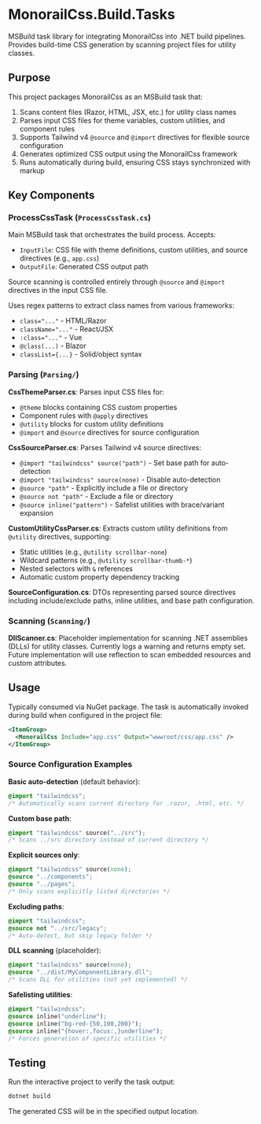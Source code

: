 # MonorailCss.Build.Tasks

MSBuild task library for integrating MonorailCss into .NET build pipelines. Provides build-time CSS generation by scanning project files for utility classes.

## Purpose

This project packages MonorailCss as an MSBuild task that:
1. Scans content files (Razor, HTML, JSX, etc.) for utility class names
2. Parses input CSS files for theme variables, custom utilities, and component rules
3. Supports Tailwind v4 `@source` and `@import` directives for flexible source configuration
4. Generates optimized CSS output using the MonorailCss framework
5. Runs automatically during build, ensuring CSS stays synchronized with markup

## Key Components

### ProcessCssTask (`ProcessCssTask.cs`)
Main MSBuild task that orchestrates the build process. Accepts:
- `InputFile`: CSS file with theme definitions, custom utilities, and source directives (e.g., `app.css`)
- `OutputFile`: Generated CSS output path

Source scanning is controlled entirely through `@source` and `@import` directives in the input CSS file.

Uses regex patterns to extract class names from various frameworks:
- `class="..."` - HTML/Razor
- `className="..."` - React/JSX
- `:class="..."` - Vue
- `@class(...)` - Blazor
- `classList={...}` - Solid/object syntax

### Parsing (`Parsing/`)

**CssThemeParser.cs**: Parses input CSS files for:
- `@theme` blocks containing CSS custom properties
- Component rules with `@apply` directives
- `@utility` blocks for custom utility definitions
- `@import` and `@source` directives for source configuration

**CssSourceParser.cs**: Parses Tailwind v4 source directives:
- `@import "tailwindcss" source("path")` - Set base path for auto-detection
- `@import "tailwindcss" source(none)` - Disable auto-detection
- `@source "path"` - Explicitly include a file or directory
- `@source not "path"` - Exclude a file or directory
- `@source inline("pattern")` - Safelist utilities with brace/variant expansion

**CustomUtilityCssParser.cs**: Extracts custom utility definitions from `@utility` directives, supporting:
- Static utilities (e.g., `@utility scrollbar-none`)
- Wildcard patterns (e.g., `@utility scrollbar-thumb-*`)
- Nested selectors with `&` references
- Automatic custom property dependency tracking

**SourceConfiguration.cs**: DTOs representing parsed source directives including include/exclude paths, inline utilities, and base path configuration.

### Scanning (`Scanning/`)

**DllScanner.cs**: Placeholder implementation for scanning .NET assemblies (DLLs) for utility classes. Currently logs a warning and returns empty set. Future implementation will use reflection to scan embedded resources and custom attributes.

## Usage

Typically consumed via NuGet package. The task is automatically invoked during build when configured in the project file:

```xml
<ItemGroup>
  <MonorailCss Include="app.css" Output="wwwroot/css/app.css" />
</ItemGroup>
```

### Source Configuration Examples

**Basic auto-detection** (default behavior):
```css
@import "tailwindcss";
/* Automatically scans current directory for .razor, .html, etc. */
```

**Custom base path**:
```css
@import "tailwindcss" source("../src");
/* Scans ../src directory instead of current directory */
```

**Explicit sources only**:
```css
@import "tailwindcss" source(none);
@source "../components";
@source "../pages";
/* Only scans explicitly listed directories */
```

**Excluding paths**:
```css
@import "tailwindcss";
@source not "../src/legacy";
/* Auto-detect, but skip legacy folder */
```

**DLL scanning** (placeholder):
```css
@import "tailwindcss" source(none);
@source "../dist/MyComponentLibrary.dll";
/* Scans DLL for utilities (not yet implemented) */
```

**Safelisting utilities**:
```css
@import "tailwindcss";
@source inline("underline");
@source inline("bg-red-{50,100,200}");
@source inline("{hover:,focus:,}underline");
/* Forces generation of specific utilities */
```

## Testing

Run the interactive project to verify the task output:
```bash
dotnet build
```

The generated CSS will be in the specified output location.

